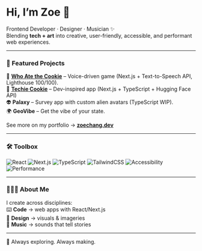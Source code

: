 # Hi, I’m Zoe 👋

Frontend Developer · Designer · Musician ✨  
Blending **tech + art** into creative, user-friendly, accessible, and performant web experiences.  

---

### 🚀 Featured Projects
🍪 [**Who Ate the Cookie**](https://whoatethecookie.fun/) – Voice-driven game (Next.js + Text-to-Speech API, Lighthouse 100/100).  
🥠 [**Techie Cookie**](https://mytechiecookie.com/) – Dev-inspired app (Next.js + TypeScript + Hugging Face API)     
👽 **Palaxy** – Survey app with custom alien avatars (TypeScript WIP).  
🌍 **GeoVibe** – Get the vibe of your state.  

See more on my portfolio → [**zoechang.dev**](https://zoechang.dev)

---

### 🛠 Toolbox
![React](https://img.shields.io/badge/React-20232A?logo=react&logoColor=61DAFB)
![Next.js](https://img.shields.io/badge/Next.js-000000?logo=nextdotjs&logoColor=white)
![TypeScript](https://img.shields.io/badge/TypeScript-3178C6?logo=typescript&logoColor=white)
![TailwindCSS](https://img.shields.io/badge/TailwindCSS-38B2AC?logo=tailwindcss&logoColor=white)
![Accessibility](https://img.shields.io/badge/Accessibility-000000?logo=accessibility&logoColor=white)
![Performance](https://img.shields.io/badge/Performance-7E3FF2?logo=googlechrome&logoColor=white)

---

### 👩🏻‍💻 About Me
I create across disciplines:  
⌨️ **Code** → web apps with React/Next.js  
🎨 **Design** → visuals & imageries  
🎹 **Music** → sounds that tell stories

---

💫 Always exploring. Always making.
